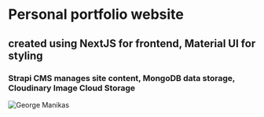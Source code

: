 # Personal portfolio website

## created using NextJS for frontend, Material UI for styling
### Strapi CMS manages site content, MongoDB data storage, Cloudinary Image Cloud Storage

![George Manikas](https://scontent.fskg3-1.fna.fbcdn.net/v/t1.15752-9/131016012_193366945835907_6781929221458942389_n.jpg?_nc_cat=102&ccb=2&_nc_sid=ae9488&_nc_ohc=HmSyJtroIVMAX9b-MJ4&_nc_ht=scontent.fskg3-1.fna&oh=51b124208d267f3088271e0ccc30d3c2&oe=5FFC910B)
